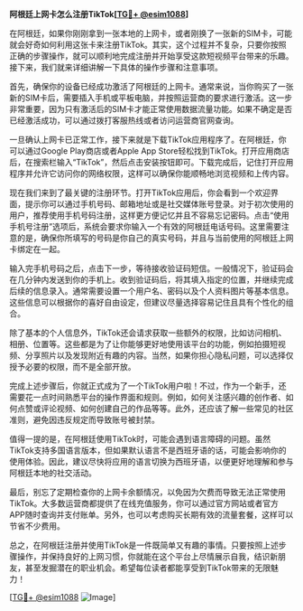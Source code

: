 **阿根廷上网卡怎么注册TikTok[[TG💪+ @esim1088](https://t.me/s/esim1088)]**

在阿根廷，如果你刚刚拿到一张本地的上网卡，或者刚换了一张新的SIM卡，可能就会好奇如何利用这张卡来注册TikTok。其实，这个过程并不复杂，只要你按照正确的步骤操作，就可以顺利地完成注册并开始享受这款短视频平台带来的乐趣。接下来，我们就来详细讲解一下具体的操作步骤和注意事项。

首先，确保你的设备已经成功激活了阿根廷的上网卡。通常来说，当你购买了一张新的SIM卡后，需要插入手机或平板电脑，并按照运营商的要求进行激活。这一步非常重要，因为只有激活后的SIM卡才能正常使用数据流量功能。如果不确定是否已经激活成功，可以通过拨打客服热线或者访问运营商官网查询。

一旦确认上网卡已正常工作，接下来就是下载TikTok应用程序了。在阿根廷，你可以通过Google Play商店或者Apple App Store轻松找到TikTok。打开应用商店后，在搜索栏输入“TikTok”，然后点击安装按钮即可。下载完成后，记住打开应用程序并允许它访问你的网络权限，这样可以确保你能顺畅地浏览视频和上传内容。

现在我们来到了最关键的注册环节。打开TikTok应用后，你会看到一个欢迎界面，提示你可以通过手机号码、邮箱地址或是社交媒体账号登录。对于初次使用的用户，推荐使用手机号码注册，这样更方便记忆并且不容易忘记密码。点击“使用手机号注册”选项后，系统会要求你输入一个有效的阿根廷电话号码。这里需要注意的是，确保你所填写的号码是你自己的真实号码，并且与当前使用的阿根廷上网卡绑定在一起。

输入完手机号码之后，点击下一步，等待接收验证码短信。一般情况下，验证码会在几分钟内发送到你的手机上。收到验证码后，将其填入指定的位置，并继续完成后续的信息录入。通常需要设置一个用户名、密码以及个人资料图片等基本信息。这些信息可以根据你的喜好自由设定，但建议尽量选择容易记住且具有个性化的组合。

除了基本的个人信息外，TikTok还会请求获取一些额外的权限，比如访问相机、相册、位置等。这些都是为了让你能够更好地使用该平台的功能，例如拍摄短视频、分享照片以及发现附近有趣的内容。当然，如果你担心隐私问题，可以选择仅授予必要的权限，而不是全部开放。

完成上述步骤后，你就正式成为了一个TikTok用户啦！不过，作为一个新手，还需要花一点时间熟悉平台的操作界面和规则。例如，如何关注感兴趣的创作者、如何点赞或评论视频、如何创建自己的作品等等。此外，还应该了解一些常见的社区准则，避免因违反规定而导致账号被封禁。

值得一提的是，在阿根廷使用TikTok时，可能会遇到语言障碍的问题。虽然TikTok支持多国语言版本，但如果默认语言不是西班牙语的话，可能会影响你的使用体验。因此，建议尽快将应用的语言切换为西班牙语，以便更好地理解和参与阿根廷本地的社交活动。

最后，别忘了定期检查你的上网卡余额情况，以免因为欠费而导致无法正常使用TikTok。大多数运营商都提供了在线充值服务，你可以通过官方网站或者官方APP随时查询并支付账单。另外，也可以考虑购买长期有效的流量套餐，这样可以节省不少费用。

总之，在阿根廷注册并使用TikTok是一件既简单又有趣的事情。只要按照上述步骤操作，并保持良好的上网习惯，你就能在这个平台上尽情展示自我，结识新朋友，甚至发掘潜在的职业机会。希望每位读者都能享受到TikTok带来的无限魅力！

[[TG💪+ @esim1088](https://t.me/s/esim1088) ![Image](https://i.postimg.cc/4NQfJmqS/Snipaste-2025-05-13-00-14-12.png)]